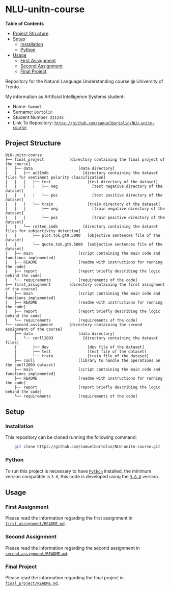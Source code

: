 # NLU-unitn-course

<!-- START doctoc generated TOC please keep comment here to allow auto update -->
<!-- DON'T EDIT THIS SECTION, INSTEAD RE-RUN doctoc TO UPDATE -->
**Table of Contents**

- [Project Structure](#project-structure)
- [Setup](#setup)
  - [Installation](#installation)
  - [Python](#python)
- [Usage](#usage)
  - [First Assignment](#first-assignment)
  - [Second Assignment](#second-assignment)
  - [Final Project](#final-project)

<!-- END doctoc generated TOC please keep comment here to allow auto update -->

Repository for the Natural Language Understanding course @ University of Trento.

My information as Artificial Intelligence Systems student:

* Name: `Samuel`
* Surname: `Bortolin`
* Student Number: `221245`
* Link To Repository: [`https://github.com/samuelbortolin/NLU-unitn-course`](https://github.com/samuelbortolin/NLU-unitn-course)


## Project Structure

    NLU-unitn-course
    ├── final_project           [directory containing the final project of the course]
    |   ├── data                    [data directory]
    |   |   ├── aclImdb               [directory containing the dataset files for sentiment polarity classification]
    |   |   |   ├── test                [test directory of the dataset]
    |   |   |   |   ├── neg               [test negative directory of the dataset]
    |   |   |   |   └── pos               [test positive directory of the dataset]
    |   |   |   └── train               [train directory of the dataset]
    |   |   |       ├── neg               [train negative directory of the dataset]
    |   |   |       └── pos               [train positive directory of the dataset]
    |   |   └── rotten_imdb           [directory containing the dataset files for subjectivity detection]
    |   |       ├── plot.tok.gt9.5000   [objective sentences file of the dataset]
    |   |       └── quote.tok.gt9.5000  [subjective sentences file of the dataset]
    |   ├── main                    [script containing the main code and functions implemented]
    |   ├── README                  [readme with instructions for running the code]
    |   ├── report                  [report briefly describing the logic behind the code]
    |   └── requirements            [requirements of the code]
    ├── first_assignment        [directory containing the first assignment of the course]
    |   ├── main                    [script containing the main code and functions implemented]
    |   ├── README                  [readme with instructions for running the code]
    |   ├── report                  [report briefly describing the logic behind the code]
    |   └── requirements            [requirements of the code]
    └── second_assignment       [directory containing the second assignment of the course]
        ├── data                    [data directory]
        |   └── conll2003             [directory containing the dataset files]
        |       ├── dev                 [dev file of the dataset]
        |       ├── test                [test file of the dataset]
        |       └── train               [train file of the dataset]
        ├── conll                   [library to handle the operations on the conll2003 dataset]
        ├── main                    [script containing the main code and functions implemented]
        ├── README                  [readme with instructions for running the code]
        ├── report                  [report briefly describing the logic behind the code]
        └── requirements            [requirements of the code]


## Setup

### Installation

This repository can be cloned running the following command:

```bash
    git clone https://github.com/samuelbortolin/NLU-unitn-course.git
```


### Python

To run this project is necessary to have [`Python`](https://www.python.org/) installed, the minimum version compatible is `3.6`, this code is developed using the [`3.8.8`](https://www.python.org/downloads/release/python-388/) version.


## Usage

### First Assignment

Please read the information regarding the first assignment in [`first_assignment/README.md`](first_assignment/README.md).


### Second Assignment

Please read the information regarding the second assignment in [`second_assignment/README.md`](second_assignment/README.md).


### Final Project

Please read the information regarding the final project in [`final_project/README.md`](final_project/README.md).
